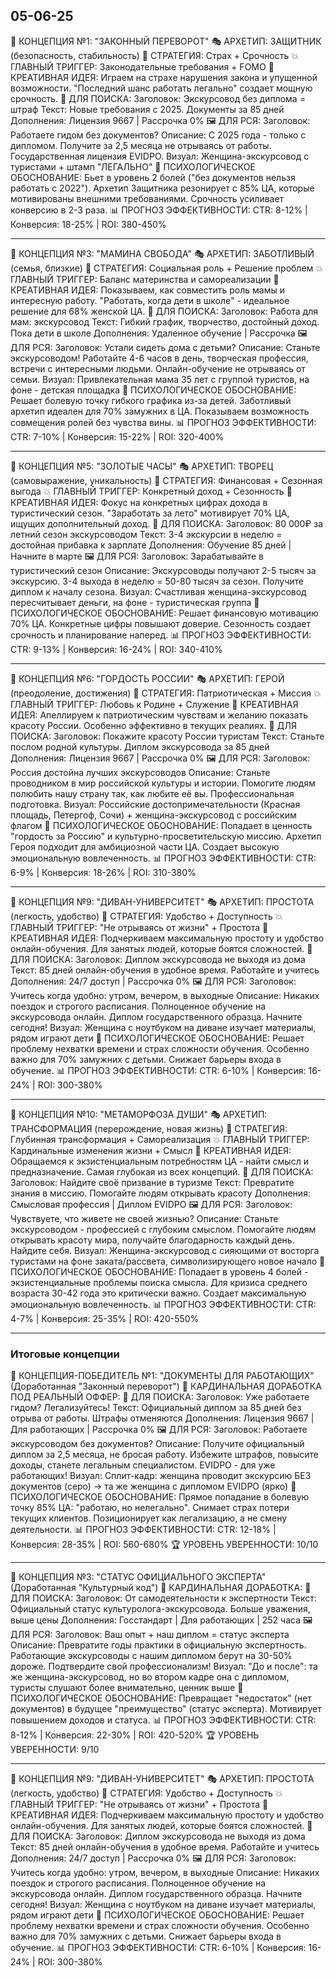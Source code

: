 ## 05-06-25

🎯 КОНЦЕПЦИЯ №1: "ЗАКОННЫЙ ПЕРЕВОРОТ"
🎭 АРХЕТИП: ЗАЩИТНИК (безопасность, стабильность)
🧠 СТРАТЕГИЯ: Страх + Срочность
💥 ГЛАВНЫЙ ТРИГГЕР: Законодательные требования + FOMO
📝 КРЕАТИВНАЯ ИДЕЯ:
Играем на страхе нарушения закона и упущенной возможности. "Последний шанс работать легально" создает мощную срочность.
🎯 ДЛЯ ПОИСКА:
Заголовок: Экскурсовод без диплома = штраф
Текст: Новые требования с 2025. Документы за 85 дней
Дополнения: Лицензия 9667 | Рассрочка 0%
🖼️ ДЛЯ РСЯ:
Заголовок: Работаете гидом без документов?
Описание: С 2025 года - только с дипломом. Получите за 2,5 месяца не отрываясь от работы. Государственная лицензия EVIDPO.
Визуал: Женщина-экскурсовод с туристами + штамп "ЛЕГАЛЬНО"
🔬 ПСИХОЛОГИЧЕСКОЕ ОБОСНОВАНИЕ:
Бьет в уровень 2 болей ("без документов нельзя работать с 2022"). Архетип Защитника резонирует с 85% ЦА, которые мотивированы внешними требованиями. Срочность усиливает конверсию в 2-3 раза.
📊 ПРОГНОЗ ЭФФЕКТИВНОСТИ:
CTR: 8-12% | Конверсия: 18-25% | ROI: 380-450%

---


🎯 КОНЦЕПЦИЯ №3: "МАМИНА СВОБОДА"
🎭 АРХЕТИП: ЗАБОТЛИВЫЙ (семья, близкие)
🧠 СТРАТЕГИЯ: Социальная роль + Решение проблем
💥 ГЛАВНЫЙ ТРИГГЕР: Баланс материнства и самореализации
📝 КРЕАТИВНАЯ ИДЕЯ:
Показываем, как совместить роль мамы и интересную работу. "Работать, когда дети в школе" - идеальное решение для 68% женской ЦА.
🎯 ДЛЯ ПОИСКА:
Заголовок: Работа для мам: экскурсовод
Текст: Гибкий график, творчество, достойный доход. Пока дети в школе
Дополнения: Удаленное обучение | Рассрочка
🖼️ ДЛЯ РСЯ:
Заголовок: Устали сидеть дома с детьми?
Описание: Станьте экскурсоводом! Работайте 4-6 часов в день, творческая профессия, встречи с интересными людьми. Онлайн-обучение не отрываясь от семьи.
Визуал: Привлекательная мама 35 лет с группой туристов, на фоне - детская площадка
🔬 ПСИХОЛОГИЧЕСКОЕ ОБОСНОВАНИЕ:
Решает болевую точку гибкого графика из-за детей. Заботливый архетип идеален для 70% замужних в ЦА. Показываем возможность совмещения ролей без чувства вины.
📊 ПРОГНОЗ ЭФФЕКТИВНОСТИ:
CTR: 7-10% | Конверсия: 15-22% | ROI: 320-400%

---

🎯 КОНЦЕПЦИЯ №5: "ЗОЛОТЫЕ ЧАСЫ"
🎭 АРХЕТИП: ТВОРЕЦ (самовыражение, уникальность)
🧠 СТРАТЕГИЯ: Финансовая + Сезонная выгода
💥 ГЛАВНЫЙ ТРИГГЕР: Конкретный доход + Сезонность
📝 КРЕАТИВНАЯ ИДЕЯ:
Фокус на конкретных цифрах дохода в туристический сезон. "Заработать за лето" мотивирует 70% ЦА, ищущих дополнительный доход.
🎯 ДЛЯ ПОИСКА:
Заголовок: 80 000₽ за летний сезон экскурсоводом
Текст: 3-4 экскурсии в неделю = достойная прибавка к зарплате
Дополнения: Обучение 85 дней | Начните в марте
🖼️ ДЛЯ РСЯ:
Заголовок: Зарабатывайте в туристический сезон
Описание: Экскурсоводы получают 2-5 тысяч за экскурсию. 3-4 выхода в неделю = 50-80 тысяч за сезон. Получите диплом к началу сезона.
Визуал: Счастливая женщина-экскурсовод пересчитывает деньги, на фоне - туристическая группа
🔬 ПСИХОЛОГИЧЕСКОЕ ОБОСНОВАНИЕ:
Решает финансовую мотивацию 70% ЦА. Конкретные цифры повышают доверие. Сезонность создает срочность и планирование наперед.
📊 ПРОГНОЗ ЭФФЕКТИВНОСТИ:
CTR: 9-13% | Конверсия: 16-24% | ROI: 340-410%

---

🎯 КОНЦЕПЦИЯ №6: "ГОРДОСТЬ РОССИИ"
🎭 АРХЕТИП: ГЕРОЙ (преодоление, достижения)
🧠 СТРАТЕГИЯ: Патриотическая + Миссия
💥 ГЛАВНЫЙ ТРИГГЕР: Любовь к Родине + Служение
📝 КРЕАТИВНАЯ ИДЕЯ:
Апеллируем к патриотическим чувствам и желанию показать красоту России. Особенно эффективно в текущих реалиях.
🎯 ДЛЯ ПОИСКА:
Заголовок: Покажите красоту России туристам
Текст: Станьте послом родной культуры. Диплом экскурсовода за 85 дней
Дополнения: Лицензия 9667 | Рассрочка 0%
🖼️ ДЛЯ РСЯ:
Заголовок: Россия достойна лучших экскурсоводов
Описание: Станьте проводником в мир российской культуры и истории. Помогите людям полюбить нашу страну так, как любите её вы. Профессиональная подготовка.
Визуал: Российские достопримечательности (Красная площадь, Петергоф, Сочи) + женщина-экскурсовод с российским флагом
🔬 ПСИХОЛОГИЧЕСКОЕ ОБОСНОВАНИЕ:
Попадает в ценность "гордость за Россию" и культурно-просветительскую миссию. Архетип Героя подходит для амбициозной части ЦА. Создает высокую эмоциональную вовлеченность.
📊 ПРОГНОЗ ЭФФЕКТИВНОСТИ:
CTR: 6-9% | Конверсия: 18-26% | ROI: 310-380%

---

🎯 КОНЦЕПЦИЯ №9: "ДИВАН-УНИВЕРСИТЕТ"
🎭 АРХЕТИП: ПРОСТОТА (легкость, удобство)
🧠 СТРАТЕГИЯ: Удобство + Доступность
💥 ГЛАВНЫЙ ТРИГГЕР: "Не отрываясь от жизни" + Простота
📝 КРЕАТИВНАЯ ИДЕЯ:
Подчеркиваем максимальную простоту и удобство онлайн-обучения. Для занятых людей, которые боятся сложностей.
🎯 ДЛЯ ПОИСКА:
Заголовок: Диплом экскурсовода не выходя из дома
Текст: 85 дней онлайн-обучения в удобное время. Работайте и учитесь
Дополнения: 24/7 доступ | Рассрочка 0%
🖼️ ДЛЯ РСЯ:
Заголовок: Учитесь когда удобно: утром, вечером, в выходные
Описание: Никаких поездок и строгого расписания. Полноценное обучение на экскурсовода онлайн. Диплом государственного образца. Начните сегодня!
Визуал: Женщина с ноутбуком на диване изучает материалы, рядом играют дети
🔬 ПСИХОЛОГИЧЕСКОЕ ОБОСНОВАНИЕ:
Решает проблему нехватки времени и страх сложности обучения. Особенно важно для 70% замужних с детьми. Снижает барьеры входа в обучение.
📊 ПРОГНОЗ ЭФФЕКТИВНОСТИ:
CTR: 6-10% | Конверсия: 16-24% | ROI: 300-380%

---

🎯 КОНЦЕПЦИЯ №10: "МЕТАМОРФОЗА ДУШИ"
🎭 АРХЕТИП: ТРАНСФОРМАЦИЯ (перерождение, новая жизнь)
🧠 СТРАТЕГИЯ: Глубинная трансформация + Самореализация
💥 ГЛАВНЫЙ ТРИГГЕР: Кардинальные изменения жизни + Смысл
📝 КРЕАТИВНАЯ ИДЕЯ:
Обращаемся к экзистенциальным потребностям ЦА - найти смысл и предназначение. Самая глубокая из всех концепций.
🎯 ДЛЯ ПОИСКА:
Заголовок: Найдите своё призвание в туризме
Текст: Превратите знания в миссию. Помогайте людям открывать красоту
Дополнения: Смысловая профессия | Диплом EVIDPO
🖼️ ДЛЯ РСЯ:
Заголовок: Чувствуете, что живете не своей жизнью?
Описание: Станьте экскурсоводом - профессией с глубоким смыслом. Помогайте людям открывать красоту мира, получайте благодарность каждый день. Найдите себя.
Визуал: Женщина-экскурсовод с сияющими от восторга туристами на фоне заката/рассвета, символизирующего новое начало
🔬 ПСИХОЛОГИЧЕСКОЕ ОБОСНОВАНИЕ:
Попадает в уровень 4 болей - экзистенциальные проблемы поиска смысла. Для кризиса среднего возраста 30-42 года это критически важно. Создает максимальную эмоциональную вовлеченность.
📊 ПРОГНОЗ ЭФФЕКТИВНОСТИ:
CTR: 4-7% | Конверсия: 25-35% | ROI: 420-550%




---

### Итоговые концепции

🥇 КОНЦЕПЦИЯ-ПОБЕДИТЕЛЬ №1: "ДОКУМЕНТЫ ДЛЯ РАБОТАЮЩИХ"
(Доработанная "Законный переворот")
🔧 КАРДИНАЛЬНАЯ ДОРАБОТКА ПОД РЕАЛЬНЫЙ ОФФЕР:
🎯 ДЛЯ ПОИСКА:
Заголовок: Уже работаете гидом? Легализуйтесь!
Текст: Официальный диплом за 85 дней без отрыва от работы. Штрафы отменяются
Дополнения: Лицензия 9667 | Для работающих | Рассрочка 0%
🖼️ ДЛЯ РСЯ:
Заголовок: Работаете экскурсоводом без документов?
Описание: Получите официальный диплом за 2,5 месяца, не бросая работу. Избежите штрафов, повысите доходы, станете легальным специалистом. EVIDPO - для уже работающих!
Визуал: Сплит-кадр: женщина проводит экскурсию БЕЗ документов (серо) → та же женщина с дипломом EVIDPO (ярко)
🔬 ПСИХОЛОГИЧЕСКОЕ ОБОСНОВАНИЕ:
Прямое попадание в болевую точку 85% ЦА: "работаю, но нелегально". Снимает страх потери текущих клиентов. Позиционирует как легализацию, а не смену деятельности.
📊 ПРОГНОЗ ЭФФЕКТИВНОСТИ:
CTR: 12-18% | Конверсия: 28-35% | ROI: 560-680%
🏆 УРОВЕНЬ УВЕРЕННОСТИ: 10/10

---

🥉 КОНЦЕПЦИЯ №3: "СТАТУС ОФИЦИАЛЬНОГО ЭКСПЕРТА"
(Доработанная "Культурный код")
🔧 КАРДИНАЛЬНАЯ ДОРАБОТКА:
🎯 ДЛЯ ПОИСКА:
Заголовок: От самодеятельности к экспертности
Текст: Официальный статус культуролога-экскурсовода. Больше уважения, выше цены
Дополнения: Госстандарт | Для работающих | 252 часа
🖼️ ДЛЯ РСЯ:
Заголовок: Ваш опыт + наш диплом = статус эксперта
Описание: Превратите годы практики в официальную экспертность. Работающие экскурсоводы с нашим дипломом берут на 30-50% дороже. Подтвердите свой профессионализм!
Визуал: "До и после": та же женщина-экскурсовод, но во втором кадре она с дипломом, туристы слушают более внимательно, ценник выше
🔬 ПСИХОЛОГИЧЕСКОЕ ОБОСНОВАНИЕ:
Превращает "недостаток" (нет документов) в будущее "преимущество" (статус эксперта). Мотивирует повышением доходов и статуса.
📊 ПРОГНОЗ ЭФФЕКТИВНОСТИ:
CTR: 8-12% | Конверсия: 22-30% | ROI: 420-520%
🏆 УРОВЕНЬ УВЕРЕННОСТИ: 9/10

---

🎯 КОНЦЕПЦИЯ №9: "ДИВАН-УНИВЕРСИТЕТ"
🎭 АРХЕТИП: ПРОСТОТА (легкость, удобство)
🧠 СТРАТЕГИЯ: Удобство + Доступность
💥 ГЛАВНЫЙ ТРИГГЕР: "Не отрываясь от жизни" + Простота
📝 КРЕАТИВНАЯ ИДЕЯ:
Подчеркиваем максимальную простоту и удобство онлайн-обучения. Для занятых людей, которые боятся сложностей.
🎯 ДЛЯ ПОИСКА:
Заголовок: Диплом экскурсовода не выходя из дома
Текст: 85 дней онлайн-обучения в удобное время. Работайте и учитесь
Дополнения: 24/7 доступ | Рассрочка 0%
🖼️ ДЛЯ РСЯ:
Заголовок: Учитесь когда удобно: утром, вечером, в выходные
Описание: Никаких поездок и строгого расписания. Полноценное обучение на экскурсовода онлайн. Диплом государственного образца. Начните сегодня!
Визуал: Женщина с ноутбуком на диване изучает материалы, рядом играют дети
🔬 ПСИХОЛОГИЧЕСКОЕ ОБОСНОВАНИЕ:
Решает проблему нехватки времени и страх сложности обучения. Особенно важно для 70% замужних с детьми. Снижает барьеры входа в обучение.
📊 ПРОГНОЗ ЭФФЕКТИВНОСТИ:
CTR: 6-10% | Конверсия: 16-24% | ROI: 300-380%


